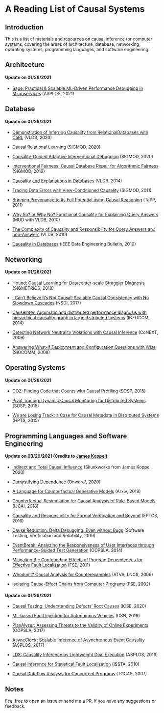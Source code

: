 # A Reading List of Causal Systems

## Introduction

This is a list of materials and resources on causal inference for computer systems, covering the areas of architecture, database, networking, operating systems, programming languages, and software engineering.


## Architecture

#### Update on 01/28/2021

* [Sage: Practical & Scalable ML-Driven Performance Debugging in Microservices](https://asplos-conference.org/abstracts/asplos21-paper85-extended_abstract.pdf) (ASPLOS, 2021)


## Database 

#### Update on 01/28/2021

* [Demonstration of Inferring Causality from RelationalDatabases with CaRL](http://www.vldb.org/pvldb/vol13/p2985-kayali.pdf) (VLDB, 2020) 

* [Causal Relational Learning](https://users.cs.duke.edu/~sudeepa/papers/CARL-SIGMOD2020.pdf) (SIGMOD, 2020) 

* [Causality-Guided Adaptive Interventional Debugging](https://people.cs.umass.edu/~ameli/projects/causality/papers/aid.pdf) (SIGMOD, 2020) 

* [Interventional Fairness: Causal Database Repair for Algorithmic Fairness](https://dl.acm.org/doi/10.1145/3299869.3319901) (SIGMOD, 2019) 

* [Causality and Explanations in Databases](http://www.vldb.org/pvldb/vol7/p1715-meliou.pdf) (VLDB, 2014) 

* [Tracing Data Errors with View-Conditioned Causality](https://people.cs.umass.edu/~ameli/projects/causality/papers/sigmod320-Meliou.pdf) (SIGMOD, 2011) 

* [Bringing Provenance to its Full Potential using Causal Reasoning](https://people.cs.umass.edu/~ameli/projects/causality/papers/TaPP2011.pdf) (TaPP, 2011) 

* [Why So? or Why No? Functional Causality for Explaining Query Answers](https://people.cs.umass.edu/~ameli/projects/causality/papers/MUD2010.pdf) (MUD with VLDB, 2010) 

* [The Complexity of Causality and Responsibility for Query Answers and non-Answers](http://www.vldb.org/pvldb/vol4/p34-meliou.pdf) (VLDB, 2010) 

* [Causality in Databases](http://sites.computer.org/debull/A10sept/suciu.pdf) (IEEE Data Engineering Bulletin, 2010) 


## Networking 

#### Update on 01/28/2021

* [Hound: Causal Learning for Datacenter-scale Straggler Diagnosis](https://www.seas.upenn.edu/~leebcc/documents/zheng18-sigmetrics.pdf) (SIGMETRICS, 2018) 

* [I Can’t Believe It’s Not Causal! Scalable Causal Consistency with No Slowdown Cascades](https://www.cs.cornell.edu/lorenzo/papers/Mehdi17Occult.pdf) (NSDI, 2017) 

* [CauseInfer: Automatic and distributed performance diagnosis with hierarchical causality graph in large distributed systems](https://ieeexplore.ieee.org/document/6848128) (INFOCOM, 2014) 

* [Detecting Network Neutrality Violations with Causal Inference](http://conferences.sigcomm.org/co-next/2009/papers/Tariq.pdf) (CoNEXT, 2009) 

* [Answering What-if Deployment and Configuration Questions with Wise](https://dl.acm.org/doi/10.1145/1402946.1402971) (SIGCOMM, 2008) 


## Operating Systems

#### Update on 01/28/2021

* [COZ: Finding Code that Counts with Causal Profiling](https://www.sigops.org/s/conferences/sosp/2015/current/2015-Monterey/printable/090-curtsinger.pdf) (SOSP, 2015) 

* [Pivot Tracing: Dynamic Causal Monitoring for Distributed Systems](https://people.mpi-sws.org/~jcmace/papers/mace2015pivot.pdf) (SOSP, 2015) 

* [We are Losing Track: a Case for Causal Metadata in Distributed Systems](https://people.mpi-sws.org/~jcmace/papers/fonseca2015hpts.pdf) (HPTS, 2015) 


## Programming Languages and Software Engineering

#### Update on 03/29/2021 (Credits to [James Koppel](http://www.jameskoppel.com/))

* [Indirect and Total Causal Influence](http://www.jameskoppel.com/files/skunkworks/total_causal_influence.pdf) (Skunkworks from James Koppel, 2020)

* [Demystifying Dependence](http://www.jameskoppel.com/files/papers/demystifying_dependence.pdf) (Onward!, 2020)

* [A Language for Counterfactual Generative Models](http://www.jameskoppel.com/files/papers/causal_neurips2019.pdf) (Arxiv, 2019)

* [Counterfactual Resimulation for Causal Analysis of Rule-Based Models](https://www.cs.cmu.edu/~jlaurent/pdf/papers/ijcai18.pdf) (IJCAI, 2018)


* [Causality and Responsibility for Formal Verification and Beyond](https://arxiv.org/pdf/1608.07879.pdf) (EPTCS, 2016)

* [Cause Reduction: Delta Debugging, Even without Bugs](https://www.cs.utah.edu/~regehr/papers/mintest.pdf) (Software Testing, Verification and Reliability, 2016)


* [EventBreak: Analyzing the Responsiveness of User Interfaces through Performance-Guided Test Generation](http://mp.binaervarianz.de/oopsla2014.pdf) (OOPSLA, 2014)

* [Mitigating the Confounding Effects of Program Dependences for Effective Fault Localization](https://dl.acm.org/doi/abs/10.1145/2025113.2025136) (FSE, 2011)

* [Whodunit? Causal Analysis for Counterexamples](https://www.faculty.ece.vt.edu/chaowang/pubDOC/Wang06Whodunit.pdf) (ATVA, LNCS, 2006)

* [Isolating Cause-Effect Chains from Computer Programs](https://www.cs.cmu.edu/~jlaurent/pdf/papers/ijcai18.pdf) (FSE, 2002)


#### Update on 01/28/2021

* [Causal Testing: Understanding Defects’ Root Causes](https://people.cs.umass.edu/~brun/pubs/pubs/Johnson20icse.pdf) (ICSE, 2020)

* [ML-based Fault Injection for Autonomous Vehicles](https://saurabhjha1.github.io/pubs/DSN2019.pdf) (DSN, 2019)

* [PlanAlyzer: Assessing Threats to the Validity of Online Experiments](https://dl.acm.org/doi/10.1145/3360608) (OOPSLA, 2017)

* [AsyncClock: Scalable Inference of Asynchronous Event Causality](https://dl.acm.org/doi/abs/10.1145/3093336.3037712) (ASPLOS, 2017)

* [LDX: Causality Inference by Lightweight Dual Execution](https://dl.acm.org/doi/abs/10.1145/2872362.2872395) (ASPLOS, 2016)

* [Causal Inference for Statistical Fault Localization](https://dl.acm.org/doi/10.1145/1831708.1831717) (ISSTA, 2010)

* [Causal Dataflow Analysis for Concurrent Programs](http://madhu.cs.illinois.edu/tacas07.pdf) (TOCAS, 2007)


## Notes

Feel free to open an issue or send me a PR, if you have any suggestions or feedback. 

